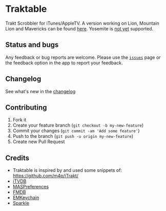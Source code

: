 Traktable
========

Trakt Scrobbler for iTunes/AppleTV. A version working on Lion, Mountain Lion and Mavericks can be found [here](http://w3f.nl/traktable/). Yosemite is [not yet](https://github.com/yo-han/Traktable/issues/16) supported.
      
## Status and bugs

Any feedback or bug reports are welcome. Please use the [`issues`](https://github.com/yo-han/Traktable/issues) page or the feedback option in the app to report your feedback.

## Changelog

See what's new in the [changelog](https://github.com/yo-han/Traktable/wiki/Changelog)

## Contributing

1. Fork it
2. Create your feature branch (`git checkout -b my-new-feature`)
3. Commit your changes (`git commit -am 'Add some feature'`)
4. Push to the branch (`git push -u origin my-new-feature`)
5. Create new Pull Request

## Credits

* Traktable is inspired by and used some snippets of: https://github.com/m4p/iTrakt/
* [iTVDB](https://github.com/kevintuhumury/itvdb)
* [MASPreferences](https://github.com/shpakovski/MASPreferences)
* [FMDB](https://github.com/ccgus/fmdb)
* [EMKeychain](http://extendmac.com/EMKeychain/)
* [Sparkle](https://github.com/andymatuschak/Sparkle)
